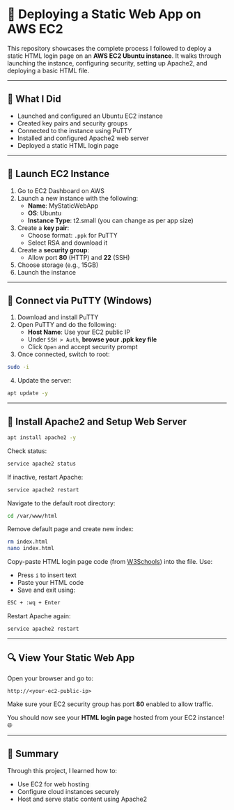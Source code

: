 # 🌌 Deploying a Static Web App on AWS EC2

This repository showcases the complete process I followed to deploy a static HTML login page on an **AWS EC2 Ubuntu instance**. It walks through launching the instance, configuring security, setting up Apache2, and deploying a basic HTML file.

---

## 🚀 What I Did

- Launched and configured an Ubuntu EC2 instance
- Created key pairs and security groups
- Connected to the instance using PuTTY
- Installed and configured Apache2 web server
- Deployed a static HTML login page

---

## 🚪 Launch EC2 Instance

1. Go to EC2 Dashboard on AWS
2. Launch a new instance with the following:
   - **Name**: MyStaticWebApp
   - **OS**: Ubuntu
   - **Instance Type**: t2.small (you can change as per app size)
3. Create a **key pair**:
   - Choose format: `.ppk` for PuTTY
   - Select RSA and download it
4. Create a **security group**:
   - Allow port **80** (HTTP) and **22** (SSH)
5. Choose storage (e.g., 15GB)
6. Launch the instance

---

## 🔑 Connect via PuTTY (Windows)

1. Download and install PuTTY
2. Open PuTTY and do the following:
   - **Host Name**: Use your EC2 public IP
   - Under `SSH > Auth`, **browse your .ppk key file**
   - Click `Open` and accept security prompt
3. Once connected, switch to root:

```bash
sudo -i
```

4. Update the server:

```bash
apt update -y
```

---

## 🏢 Install Apache2 and Setup Web Server

```bash
apt install apache2 -y
```

Check status:

```bash
service apache2 status
```

If inactive, restart Apache:

```bash
service apache2 restart
```

Navigate to the default root directory:

```bash
cd /var/www/html
```

Remove default page and create new index:

```bash
rm index.html
nano index.html
```

Copy-paste HTML login page code (from [W3Schools](https://www.w3schools.com)) into the file. Use:

- Press `i` to insert text
- Paste your HTML code
- Save and exit using:

```bash
ESC + :wq + Enter
```

Restart Apache again:

```bash
service apache2 restart
```

---

## 🔍 View Your Static Web App

Open your browser and go to:

```
http://<your-ec2-public-ip>
```

Make sure your EC2 security group has port **80** enabled to allow traffic.

You should now see your **HTML login page** hosted from your EC2 instance! 🌐

---

## 🙌 Summary

Through this project, I learned how to:

- Use EC2 for web hosting
- Configure cloud instances securely
- Host and serve static content using Apache2
